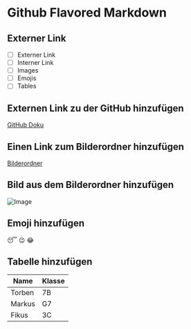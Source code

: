 # Github Flavored Markdown

## Externer Link
- [ ] Externer Link 
- [ ] Interner Link
- [ ] Images
- [ ] Emojis
- [ ] Tables

## Externen Link zu der GitHub hinzufügen
[GitHub Doku](https://help.github.com/en)

## Einen Link zum Bilderordner hinzufügen
[Bilderordner](./bdl-publishing-authoring-rita339/images/)

## Bild aus dem Bilderordner hinzufügen

![Image](./bdl-publishing-authoring-rita339/images/logo.png)

## Emoji hinzufügen

:sleeping: :wink: :joy:

## Tabelle hinzufügen

| Name | Klasse |
|------|--------|
| Torben | 7B |
| Markus | G7 |
| Fikus  | 3C |




